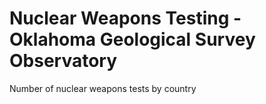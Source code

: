 # Nuclear Weapons Testing - Oklahoma Geological Survey Observatory

Number of nuclear weapons tests by country